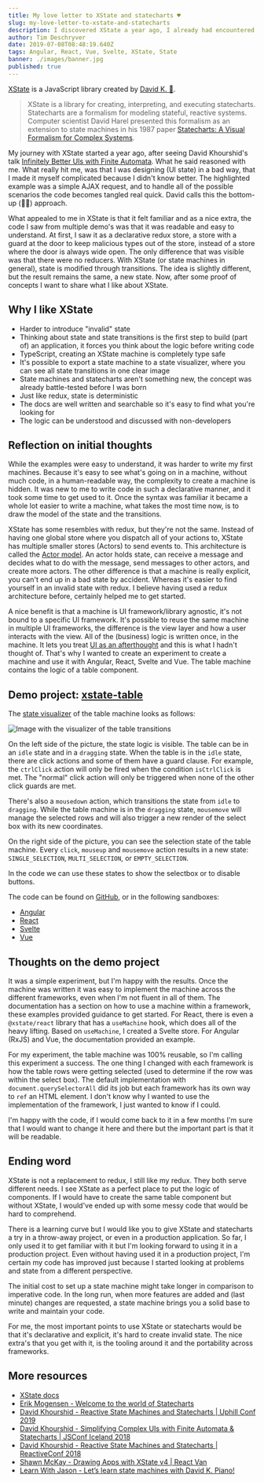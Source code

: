 ```yaml
---
title: My love letter to XState and statecharts ♥
slug: my-love-letter-to-xstate-and-statecharts
description: I discovered XState a year ago, I already had encountered state machines and statecharts before but I missed the point. Now a year further, I'm here to tell you that these are worth looking into and that XState is a the library to get you started. For me, the most important points to use XState or statecharts would be that it's declarative and explicit, it's hard to create invalid state. The nice extra's that you get with it, is the tooling around it and the portability across frameworks.
author: Tim Deschryver
date: 2019-07-08T08:48:19.640Z
tags: Angular, React, Vue, Svelte, XState, State
banner: ./images/banner.jpg
published: true
---
```


[XState](https://xstate.js.org/) is a JavaScript library created by [David K. 🎹](https://twitter.com/DavidKPiano).

> XState is a library for creating, interpreting, and executing statecharts. Statecharts are a formalism for modeling stateful, reactive systems. Computer scientist David Harel presented this formalism as an extension to state machines in his 1987 paper [Statecharts: A Visual Formalism for Complex Systems](https://www.inf.ed.ac.uk/teaching/courses/seoc/2005_2006/resources/statecharts.pdf).

My journey with XState started a year ago, after seeing David Khourshid's talk [Infinitely Better UIs with Finite Automata](https://www.youtube.com/watch?v=VU1NKX6Qkxc). What he said reasoned with me. What really hit me, was that I was designing (UI state) in a bad way, that I made it myself complicated because I didn't know better. The highlighted example was a simple AJAX request, and to handle all of the possible scenarios the code becomes tangled real quick. David calls this the bottom-up (🍑🆙) approach.

What appealed to me in XState is that it felt familiar and as a nice extra, the code I saw from multiple demo's was that it was readable and easy to understand.
At first, I saw it as a declarative redux store, a store with a guard at the door to keep malicious types out of the store, instead of a store where the door is always wide open.
The only difference that was visible was that there were no reducers. With XState (or state machines in general), state is modified through transitions. The idea is slightly different, but the result remains the same, a new state. Now, after some proof of concepts I want to share what I like about XState.

## Why I like XState

- Harder to introduce "invalid" state
- Thinking about state and state transitions is the first step to build (part of) an application, it forces you think about the logic before writing code
- TypeScript, creating an XState machine is completely type safe
- It's possible to export a state machine to a state visualizer, where you can see all state transitions in one clear image
- State machines and statecharts aren't something new, the concept was already battle-tested before I was born
- Just like redux, state is deterministic
- The docs are well written and searchable so it's easy to find what you're looking for
- The logic can be understood and discussed with non-developers

## Reflection on initial thoughts

While the examples were easy to understand, it was harder to write my first machines. Because it's easy to see what's going on in a machine, without much code, in a human-readable way, the complexity to create a machine is hidden. It was new to me to write code in such a declarative manner, and it took some time to get used to it. Once the syntax was familiar it became a whole lot easier to write a machine, what takes the most time now, is to draw the model of the state and the transitions.

XState has some resembles with redux, but they're not the same.
Instead of having one global store where you dispatch all of your actions to, XState has multiple smaller stores (Actors) to send events to. This architecture is called the [Actor model](https://en.wikipedia.org/wiki/Actor_model). An actor holds state, can receive a message and decides what to do with the message, send messages to other actors, and create more actors.
The other difference is that a machine is really explicit, you can't end up in a bad state by accident. Whereas it's easier to find yourself in an invalid state with redux.
I believe having used a redux architecture before, certainly helped me to get started.

A nice benefit is that a machine is UI framework/library agnostic, it's not bound to a specific UI framework. It's possible to reuse the same machine in multiple UI frameworks, the difference is the view layer and how a user interacts with the view. All of the (business) logic is written once, in the machine. It lets you treat [UI as an afterthought](https://michel.codes/blogs/ui-as-an-afterthought) and this is what I hadn't thought of. That's why I wanted to create an experiment to create a machine and use it with Angular, React, Svelte and Vue. The table machine contains the logic of a table component.

## Demo project: [xstate-table](https://github.com/timdeschryver/xstate-table)

The [state visualizer](https://statecharts.github.io/xstate-viz/) of the table machine looks as follows:

![Image with the visualizer of the table transitions](./images/xstate-visualizer.png)

On the left side of the picture, the state logic is visible. The table can be in an `idle` state and in a `dragging` state.
When the table is in the `idle` state, there are click actions and some of them have a guard clause. For example, the `ctrlClick` action will only be fired when the condition `isCtrlClick` is met. The "normal" click action will only be triggered when none of the other click guards are met.

There's also a `mousedown` action, which transitions the state from `idle` to `dragging`. While the table machine is in the `dragging` state, `mousemove` will manage the selected rows and will also trigger a new render of the select box with its new coordinates.

On the right side of the picture, you can see the selection state of the table machine. Every `click`, `mouseup` and `mousemove` action results in a new state: `SINGLE_SELECTION`, `MULTI_SELECTION`, or `EMPTY_SELECTION`.

In the code we can use these states to show the selectbox or to disable buttons.

The code can be found on [GitHub](https://github.com/timdeschryver/xstate-table), or in the following sandboxes:

- [Angular](https://stackblitz.com/edit/xstate-angular-table)
- [React](https://codesandbox.io/s/1dtmk)
- [Svelte](https://codesandbox.io/s/yb6lq)
- [Vue](https://codesandbox.io/s/707t4)

## Thoughts on the demo project

It was a simple experiment, but I'm happy with the results. Once the machine was written it was easy to implement the machine across the different frameworks, even when I'm not fluent in all of them. The documentation has a section on how to use a machine within a framework, these examples provided guidance to get started. For React, there is even a `@xstate/react` library that has a `useMachine` hook, which does all of the heavy lifting. Based on `useMachine`, I created a Svelte store. For Angular (RxJS) and Vue, the documentation provided an example.

For my experiment, the table machine was 100% reusable, so I'm calling this experiment a success. The one thing I changed with each framework is how the table rows were getting selected (used to determine if the row was within the select box). The default implementation with `document.querySelectorAll` did its job but each framework has its own way to `ref` an HTML element. I don't know why I wanted to use the implementation of the framework, I just wanted to know if I could.

I'm happy with the code, if I would come back to it in a few months I'm sure that I would want to change it here and there but the important part is that it will be readable.

## Ending word

XState is not a replacement to redux, I still like my redux. They both serve different needs. I see XState as a perfect place to put the logic of components. If I would have to create the same table component but without XState, I would've ended up with some messy code that would be hard to comprehend.

There is a learning curve but I would like you to give XState and statecharts a try in a throw-away project, or even in a production application. So far, I only used it to get familiar with it but I'm looking forward to using it in a production project. Even without having used it in a production project, I'm certain my code has improved just because I started looking at problems and state from a different perspective.

The initial cost to set up a state machine might take longer in comparison to imperative code. In the long run, when more features are added and (last minute) changes are requested, a state machine brings you a solid base to write and maintain your code.

For me, the most important points to use XState or statecharts would be that it's declarative and explicit, it's hard to create invalid state. The nice extra's that you get with it, is the tooling around it and the portability across frameworks.

## More resources

- [XState docs](https://xstate.js.org/)
- [Erik Mogensen - Welcome to the world of Statecharts](https://statecharts.github.io/)
- [David Khourshid - Reactive State Machines and Statecharts | Uphill Conf 2019](https://www.youtube.com/watch?v=GSHQFx7PG20)
- [David Khourshid - Simplifying Complex UIs with Finite Automata & Statecharts | JSConf Iceland 2018](https://www.youtube.com/watch?v=RqTxtOXcv8Y)
- [David Khourshid - Reactive State Machines and Statecharts | ReactiveConf 2018](https://www.youtube.com/watch?v=DrHccvns-L0)
- [Shawn McKay - Drawing Apps with XState v4 | React Van](https://www.youtube.com/watch?v=jw03YmNffks)
- [Learn With Jason - Let’s learn state machines with David K. Piano!](https://www.youtube.com/watch?v=czi24DqUfSA)
